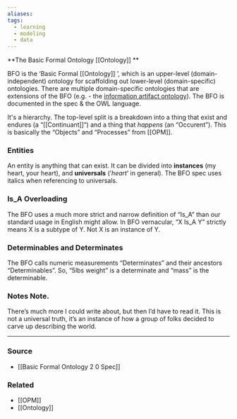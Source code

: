 ```yaml
---
aliases: 
tags:
  - learning
  - modeling
  - data
---
```

**The Basic Formal Ontology [[Ontology]] **

BFO is the ‘Basic Formal [[Ontology]] ’, which is an upper-level (domain-independent) ontology for scaffolding out lower-level (domain-specific) ontologies. There are multiple domain-specific ontologies that are extensions of the BFO (e.g. - the [information artifact ontology](https://github.com/information-artifact-ontology/IAO)). The BFO is documented in the spec & the OWL language.

It's a hierarchy. The top-level split is a breakdown into a thing that exist and endures (a “[[Continuant]]“) and a thing that *happens* (an “Occurent”). This is basically the “Objects” and “Processes” from [[OPM]].

### Entities
An entity is anything that can exist. It can be divided into ******************instances****************** (my heart, your heart), and ********************universals******************** (’*heart*’ in general). The BFO spec uses italics when referencing to universals.

### Is_A Overloading
The BFO uses a much more strict and narrow definition of “Is_A” than our standard usage in English might allow. In BFO vernacular, “X Is_A Y” strictly means X is a subtype of Y. Not X is an instance of Y.

### Determinables and Determinates
The BFO calls numeric measurements “Determinates” and their ancestors “Determinables”. So, “5lbs weight” is a determinate and “mass” is the determinable.

### Notes Note.
There’s much more I could write about, but then I’d have to read it. This is not a universal truth, it’s an instance of how a group of folks decided to carve up describing the world.

---

### Source
- [[Basic Formal Ontology 2 0 Spec]]

### Related
- [[OPM]] 
- [[Ontology]]